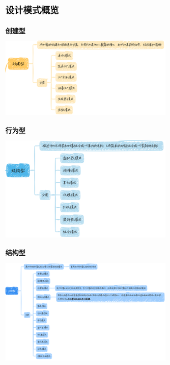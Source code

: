 # 设计模式概览

## 创建型
![alt text](image.png)

## 行为型
![alt text](image-1.png)

## 结构型
![alt text](image-2.png)